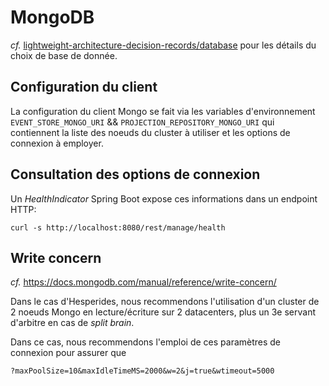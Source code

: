 # MongoDB

_cf._ [lightweight-architecture-decision-records/database](../lightweight-architecture-decision-records/database.md) pour les détails du choix de base de donnée.

## Configuration du client

La configuration du client Mongo se fait via les variables d'environnement `EVENT_STORE_MONGO_URI` && `PROJECTION_REPOSITORY_MONGO_URI`
qui contiennent la liste des noeuds du cluster à utiliser et les options de connexion à employer.

## Consultation des options de connexion

Un _HealthIndicator_ Spring Boot expose ces informations dans un endpoint HTTP:

    curl -s http://localhost:8080/rest/manage/health

## Write concern

_cf._ <https://docs.mongodb.com/manual/reference/write-concern/>

Dans le cas d'Hesperides, nous recommendons l'utilisation d'un cluster de 2 noeuds Mongo en lecture/écriture sur 2 datacenters, plus un 3e servant d'arbitre en cas de _split brain_.

Dans ce cas, nous recommendons l'emploi de ces paramètres de connexion pour assurer que 

    ?maxPoolSize=10&maxIdleTimeMS=2000&w=2&j=true&wtimeout=5000
